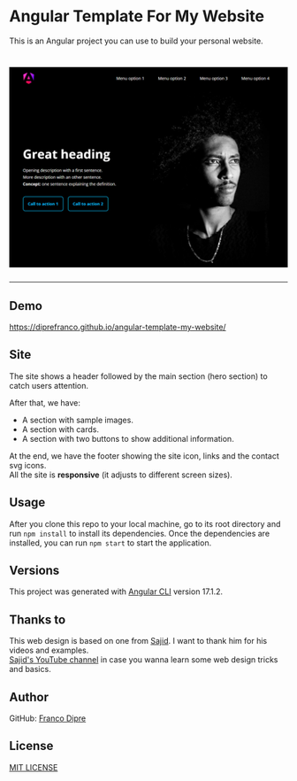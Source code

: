 Angular Template For My Website
============
This is an Angular project you can use to build your personal website.
# ![AngularTemplateForMyWebsite](https://github.com/diprefranco/angular-template-my-website/blob/main-v1.0/src/assets/img/website.png)

---
## Demo
https://diprefranco.github.io/angular-template-my-website/

## Site
The site shows a header followed by the main section (hero section) to catch users attention.

After that, we have:
- A section with sample images.
- A section with cards.
- A section with two buttons to show additional information.

At the end, we have the footer showing the site icon, links and the contact svg icons.<br />
All the site is **responsive** (it adjusts to different screen sizes).

## Usage
After you clone this repo to your local machine, go to its root directory and run `npm install` to install its dependencies.
Once the dependencies are installed, you can run  `npm start` to start the application.

## Versions
This project was generated with [Angular CLI](https://github.com/angular/angular-cli) version 17.1.2.

## Thanks to
This web design is based on one from [Sajid](https://www.iamsajid.com/). I want to thank him for his videos and examples.<br />
[Sajid's YouTube channel](https://www.youtube.com/@whosajid) in case you wanna learn some web design tricks and basics.

## Author
GitHub: [Franco Dipre](https://github.com/diprefranco/)

## License
[MIT LICENSE](LICENSE)
